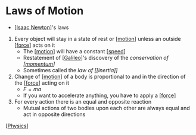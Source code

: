 # Laws of Motion

- [[Isaac Newton]]'s laws

1. Every object will stay in a state of rest or [[motion]] unless an outside [[force]] acts on it
   - The [[motion]] will have a constant [[speed]]
   - Restatement of [[Galileo]]'s discovery of the *conservation of [[momentum]]*
   - Sometimes called the *law of [[inertia]]*
2. Change of [[motion]] of a body is proportional to and in the direction of the [[force]] acting on it
   - $F = ma$
   - If you want to accelerate anything, you have to apply a [[force]]
3. For every action there is an equal and opposite reaction
   - Mutual actions of two bodies upon each other are always equal and act in opposite directions

[[Physics]]

[//begin]: # "Autogenerated link references for markdown compatibility"
[Isaac Newton]: isaac-newton "Isaac Newton"
[motion]: motion "Motion"
[force]: force "Force"
[speed]: speed "Speed"
[Galileo]: galileo "Galileo"
[momentum]: momentum "Momentum"
[Physics]: physics "Physics"
[//end]: # "Autogenerated link references"
